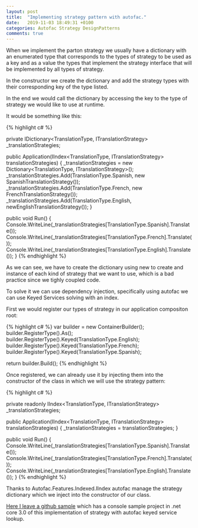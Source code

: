 ```yaml
---
layout: post
title:  "Implementing strategy pattern with autofac."
date:   2019-11-03 18:49:31 +0100
categories: Autofac Strategy DesignPatterns
comments: true
---
```


When we implement the parton strategy we usually have a dictionary with an enumerated type that corresponds to the types of strategy to be used as a key and as a value the types that implement the strategy interface that will be implemented by all types of strategy.

In the constructor we create the dictionary and add the strategy types with their corresponding key of the type listed.

In the end we would call the dictionary by accessing the key to the type of strategy we would like to use at runtime.

It would be something like this:

{% highlight c# %}

private IDictionary<TranslationType, ITranslationStrategy> _translationStrategies;

public Application(IIndex<TranslationType, ITranslationStrategy> translationStrategies)
{
    _translationStrategies = new Dictionary<TranslationType, ITranslationStrategy>();
    _translationStrategies.Add(TranslationType.Spanish, new SpanishTranslationStrategy());
    _translationStrategies.Add(TranslationType.French, new FrenchTranslationStrategy());
    _translationStrategies.Add(TranslationType.English, newEnglishTranslationStrategy());
}

public void Run()
{
    Console.WriteLine(_translationStrategies[TranslationType.Spanish].Translate());
    Console.WriteLine(_translationStrategies[TranslationType.French].Translate());
    Console.WriteLine(_translationStrategies[TranslationType.English].Translate());
}
{% endhighlight %}

As we can see, we have to create the dictionary using new to create and instance of each kind of strategy that we want to use, which is a bad practice since we tighly coupled code.

To solve it we can use dependency injection, specifically using autofac we can use Keyed Services solving with an index.

First we would register our types of strategy in our application compositon root:

{% highlight c# %}
var builder = new ContainerBuilder();
builder.RegisterType<Application>().As<IApplication>();
builder.RegisterType<EnglishTranslationStrategy>().Keyed<ITranslationStrategy>(TranslationType.English);
builder.RegisterType<FrenchTranslationStrategy>().Keyed<ITranslationStrategy>(TranslationType.French);
builder.RegisterType<SpanishTranslationStrategy>().Keyed<ITranslationStrategy>(TranslationType.Spanish);

return builder.Build();
{% endhighlight %}

Once registered, we can already use it by injecting them into the constructor of the class in which we will use the strategy pattern:

{% highlight c# %}

private readonly IIndex<TranslationType, ITranslationStrategy> _translationStrategies;
       
public Application(IIndex<TranslationType, ITranslationStrategy> translationStrategies)
{
    _translationStrategies = translationStrategies;
}

public void Run()
{
    Console.WriteLine(_translationStrategies[TranslationType.Spanish].Translate());
    Console.WriteLine(_translationStrategies[TranslationType.French].Translate());
    Console.WriteLine(_translationStrategies[TranslationType.English].Translate());
}
{% endhighlight %}

Thanks to Autofac.Features.Indexed.IIndex autofac manage the strategy dictionary which we inject into the constructor of our class.

[Here I leave a github sample][github-sample] which has a console sample project in .net core 3.0 of this implementation of strategy with autofac keyed service lookup.

[github-sample]: https://github.com/perezdecolosia/PlayWithAutofac
